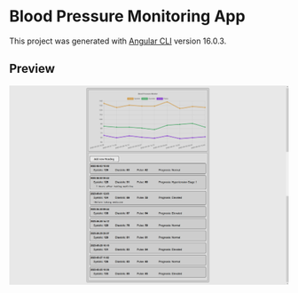 # Blood Pressure Monitoring App

This project was generated with [Angular CLI](https://github.com/angular/angular-cli) version 16.0.3.

## Preview

![Preview of the App](public/PreviewBloodPressureMonitor.png)
